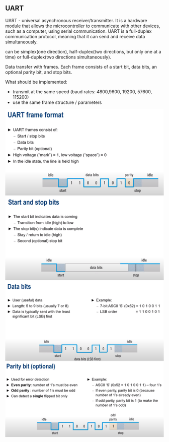 ## UART

UART - universal asynchronous receiver/transmitter. It is a hardware module that allows the microcontroller to
communicate with other devices, such as a computer, using serial communication. UART is a full-duplex communication
protocol, meaning that it can send and receive data simultaneously.

can be simplex(one direction), half-duplex(two directions, but only one at a time) or full-duplex(two directions
simultaneously).

Data transfer with frames. Each frame consists of a start bit, data bits, an optional parity bit, and stop bits.

What should be implemented:

- transmit at the same speed (baud rates: 4800,9600, 19200, 57600, 115200)
- use the same frame structure / parameters

<img src="2024-04-27_11-24.png"/>

<img src="2024-04-27_11-26.png"/>

<img src="2024-04-27_11-28.png"/>

<img src="2024-04-27_11-29.png"/>